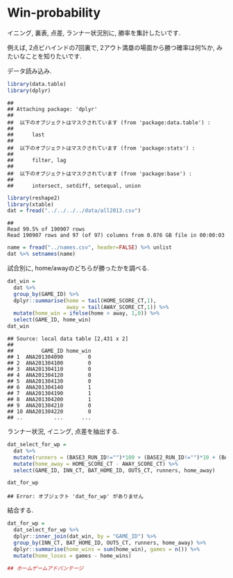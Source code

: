 Win-probability
========================================================


イニング, 裏表, 点差, ランナー状況別に, 勝率を集計したいです. 

例えば, 2点ビハインドの7回裏で, 2アウト満塁の場面から勝つ確率は何%か, みたいなことを知りたいです. 

データ読み込み.

```r
library(data.table)
library(dplyr)
```

```
## 
## Attaching package: 'dplyr'
## 
##  以下のオブジェクトはマスクされています (from 'package:data.table') : 
## 
##      last 
## 
##  以下のオブジェクトはマスクされています (from 'package:stats') : 
## 
##      filter, lag 
## 
##  以下のオブジェクトはマスクされています (from 'package:base') : 
## 
##      intersect, setdiff, setequal, union
```

```r
library(reshape2)
library(xtable)
dat = fread("../../../../data/all2013.csv")
```

```
## Read 99.5% of 190907 rowsRead 190907 rows and 97 (of 97) columns from 0.076 GB file in 00:00:03
```

```r
name = fread("../names.csv", header=FALSE) %>% unlist
dat %>% setnames(name)
```

試合別に, home/awayのどちらが勝ったかを調べる. 

```r
dat_win = 
  dat %>% 
  group_by(GAME_ID) %>%
  dplyr::summarise(home = tail(HOME_SCORE_CT,1), 
                   away = tail(AWAY_SCORE_CT,1)) %>% 
  mutate(home_win = ifelse(home > away, 1,0)) %>% 
  select(GAME_ID, home_win)
dat_win
```

```
## Source: local data table [2,431 x 2]
## 
##         GAME_ID home_win
## 1  ANA201304090        0
## 2  ANA201304100        0
## 3  ANA201304110        0
## 4  ANA201304120        0
## 5  ANA201304130        0
## 6  ANA201304140        1
## 7  ANA201304190        1
## 8  ANA201304200        1
## 9  ANA201304210        0
## 10 ANA201304220        0
## ..          ...      ...
```

ランナー状況, イニング, 点差を抽出する.

```r
dat_select_for_wp = 
  dat %>% 
  mutate(runners = (BASE3_RUN_ID!="")*100 + (BASE2_RUN_ID!="")*10 + (BASE1_RUN_ID!="")*1) %>% 
  mutate(home_away = HOME_SCORE_CT - AWAY_SCORE_CT) %>% 
  select(GAME_ID, INN_CT, BAT_HOME_ID, OUTS_CT, runners, home_away)

dat_for_wp
```

```
## Error: オブジェクト 'dat_for_wp' がありません
```

結合する. 



```r
dat_for_wp =
  dat_select_for_wp %>% 
  dplyr::inner_join(dat_win, by = "GAME_ID") %>% 
  group_by(INN_CT, BAT_HOME_ID, OUTS_CT, runners, home_away) %>%
  dplyr::summarise(home_wins = sum(home_win), games = n()) %>%
  mutate(home_loses = games - home_wins)

## ホームゲームアドバンテージ
```


